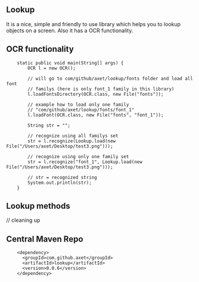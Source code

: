 ## Lookup

It is a nice, simple and friendly to use library which helps you to lookup objects on a screen. Also it has a OCR functionality.


## OCR functionality

        static public void main(String[] args) {
            OCR l = new OCR();
    
            // will go to com/github/axet/lookup/fonts folder and load all font
            // familys (here is only font_1 family in this library)
            l.loadFontsDirectory(OCR.class, new File("fonts"));
    
            // example how to load only one family
            // "com/github/axet/lookup/fonts/font_1"
            l.loadFont(OCR.class, new File("fonts", "font_1"));
    
            String str = "";
    
            // recognize using all familys set
            str = l.recognize(Lookup.load(new File("/Users/axet/Desktop/test3.png")));
    
            // recognize using only one family set
            str = l.recognize("font_1", Lookup.load(new File("/Users/axet/Desktop/test3.png")));
    
            // str = recognized string
            System.out.println(str);
        }
        
## Lookup methods

// cleaning up

## Central Maven Repo

        <dependency>
          <groupId>com.github.axet</groupId>
          <artifactId>lookup</artifactId>
          <version>0.0.6</version>
        </dependency>
